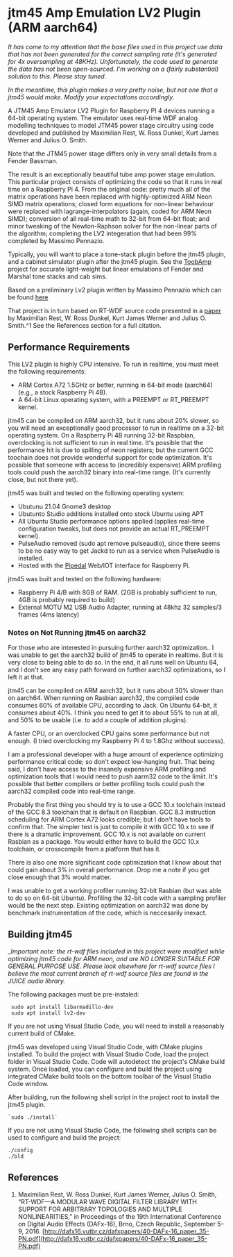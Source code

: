 # jtm45 Amp Emulation LV2 Plugin (ARM aarch64)

*It has come to my attention that the base files used in this project use data that has not been generated for the correct sampling rate (it's generated for 4x oversampling at 48KHz). Unfortunately, the code used to generate the data has not been open-sourced. I'm working on a (fairly substantial) solution to this. Please stay tuned.*

*In the meantime, this plugin makes a very pretty noise, but not one that a jtm45 would make. Modify your expectations accordingly.*

A JTM45 Amp Emulator LV2 Plugin for Raspberry PI 4 devices running a 64-bit operating system. The emulator uses real-time WDF analog modelling techniques to model JTM45 power stage circuitry using code developed and published by  Maximilian Rest, W. Ross Dunkel, Kurt James Werner and Julius O. Smith. 

Note that the JTM45 power stage differs only in very small details from a Fender Bassman.

The result is an exceptionally beautiful tube amp power stage emulation. This particular project consists of optimizing the code so that it runs in real time on a Raspberry Pi 4. From the original code: pretty much all of the matrix operations have been replaced with highly-optimized ARM Neon SIMD matrix operations; closed form equations for non-linear behaviour were replaced with lagrange-interpolators (again, coded for ARM Neon SIMD); conversion of all real-time math to 32-bit from 64-bit float; and minor tweaking of the Newton-Raphson solver for the non-linear parts of the algorithm; completing the LV2 integeration that had been 99% completed by Massimo Pennazio.

Typically,  you will want to place a tone-stack plugin before the jtm45 plugin, and a cabinet simulator plugin after the jtm45 plugin. See the [ToobAmp](https:://github.com/rerdavies/ToobAmp) project for accurate light-weight but linear emulations of Fender and Marshal tone stacks and cab sims.

Based on a preliminary Lv2 plugin written by Massimo Pennazio which can be found  [here](https://github.com/MaxPayne86/rt-wdf_lv2)

That project is in turn based on RT-WDF source code presented in a [paper](http://dafx16.vutbr.cz/dafxpapers/40-DAFx-16_paper_35-PN.pdf) by Maximilian Rest, W. Ross Dunkel, Kurt James Werner and Julius O. Smith.^1 See the References section for a full citation.

## Performance Requirements

This LV2 plugin is highly CPU intensive. To run in realtime, you must meet the following requirements:

* ARM Cortex A72 1.5GHz or better, running in 64-bit mode (aarch64) (e.g., a stock Raspberry Pi 4B).
* A 64-bit Linux operating system, with a PREEMPT or RT_PREEMPT kernel.

jtm45 can be compiled on ARM aarch32, but it runs about 20% slower, so you will need an exceptionally good processor to run in realtime on a 32-bit operating system. On a Raspberry Pi 4B running 32-bit Raspbian, overclocking is not sufficient to run in real time. It's possible that the performance hit is due to spilling of neon registers; but the current GCC toochain does not provide wonderful support for code optimization. It's possible that someone with access to (incredibly expensive) ARM profiling tools could push the aarch32 binary into real-time range. (It's currently close, but not there yet). 

jtm45 was built and tested on the following operating system:

* Ubutunu 21.04 Gnome3 desktop
* Ubutunto Studio additions installed onto stock Ubuntu using APT
* All Ubuntu Studio performance options applied (applies real-time configuration tweaks, but does not provide an actual RT_PREEMPT kernel).
* PulseAudio removed (sudo apt remove pulseaudio), since there seems to be no easy way to get Jackd to run as a service when PulseAudio is installed.
* Hosted with the  [Pipedal](https://github.com/rerdavies/pipedal) Web/IOT interface for Raspberry Pi.

jtm45 was built and tested on the following hardware:

* Raspberry Pi 4/B with 8GB of RAM. (2GB is probably sufficient to run, 4GB is probably required to build)
* External MOTU M2 USB Audio Adapter, running at 48khz 32 samples/3 frames (4ms latency)

### Notes on Not Running jtm45 on aarch32

For those who are interested in pursuing further aarch32 optimization.. I was unable to get the aarch32 build of jtm45 to operate in realtime. But it is very close to being able to do so. In the end, it all runs well on Ubuntu 64, and I don't see any easy path forward on further aarch32 optimizations, so I left it at that.

jtm45 can be compiled on ARM aarch32, but it runs about 30% slower than on aarch64.  When running on Rasbian aarch32, the compiled code consumes 60% of available CPU, according to Jack. On Ubuntu 64-bit, it consumes about 40%. I think you need to get it to about 55% to run at all, and 50% to be usable (i.e. to add a couple of addition plugins). 

A faster CPU, or an overclocked CPU gains some performance but not enough. (I tried overclocking my Raspberry Pi 4 to 1.8Ghz without success). 

I am a professional developer with a huge amount of experience optimizing performance critical code; so don't expect low-hanging fruit. That being said, I don't have access to the insanely expensive ARM profiling and optimization tools that I would need to push aarm32 code to the limiit. It's possible that better compilers or better profiling tools could push the aarch32 compiled code into real-time range.

Probably the first thing you should try is to use a GCC 10.x toolchain instead of the GCC 8.3 toolchain that is default on Raspbian. GCC 8.3 instruction scheduling for ARM Cortex A72 looks credible; but I don't have tools to confirm that. The simpler test is just to compile it with GCC 10.x to see if there is a dramatic improvement. GCC 10.x is not available on current Rasbian as a package. You would either have to build the GCC 10.x toolchain, or crosscompile from a platform that has it.

There is also one more significant code optimization that I know about that could gain about 3% in overall performance. Drop me a note if you get close enough that 3% would matter.

I was unable to get a working profiler running 32-bit Rasbian (but was able to do so on 64-bit Ubuntu). Profiling the 32-bit code with a sampling profiler would be the next step. Existing optimization on aarch32 was done by benchmark instrumentation of the code, which is neccesarily inexact.

 
## Building jtm45

__Important note: the rt-wdf files included in this project were modified while optimizing jtm45 code for ARM neon, and are NO LONGER SUITABLE FOR GENERAL PURPOSE USE. Please look elsewhere for rt-wdf source files I believe the most current branch of rt-wdf source files are found in the JUICE audio library._

The following packages must be pre-instaled:
     
     sudo apt install libarmadillo-dev
     sudo apt install lv2-dev

If you are not using Visual Studio Code, you will need to install a reasonably current build of CMake.

jtm45 was developed using Visual Studio Code, with CMake plugins installed. To build the project with Visual Studio Code, load the project folder in Visual Studio Code. Code will autodetect the project's CMake build system. Once loaded, you can configure and build the project using integrated CMake build tools on the bottom toolbar of the Visual Studio Code window.

After building, run the following shell script in the project root to install the jtm45 plugin.

    `sudo ./install`
    
If you are not using Visual Studio Code, the following shell scripts can be used to configure and build the project:

	./config
	./bld
	
## References

1. Maximilian Rest, W. Ross Dunkel, Kurt James Werner, Julius O. Smith, “RT-WDF—A MODULAR WAVE DIGITAL FILTER LIBRARY WITH SUPPORT FOR
ARBITRARY TOPOLOGIES AND MULTIPLE NONLINEARITIES,” in Proceedings of the 19th International Conference on Digital Audio Effects (DAFx-16), Brno, Czech Republic, September 5–9, 2016. [http://dafx16.vutbr.cz/dafxpapers/40-DAFx-16_paper_35-PN.pdf](http://dafx16.vutbr.cz/dafxpapers/40-DAFx-16_paper_35-PN.pdf)


